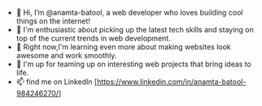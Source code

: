 - 👋 Hi, I’m @anamta-batool, a web developer who loves building cool things on the internet!
- 👀 I'm enthusiastic about picking up the latest tech skills and staying on top of the current trends in web development.
- 🌱 Right now,I'm learning even more about making websites look awesome and work smoothly.
- 💞️ I'm up for teaming up on interesting web projects that bring ideas to life.
- 📫 find me on LinkedIn [https://www.linkedin.com/in/anamta-batool-984246270/]


<!---
anamta-batool/anamta-batool is a ✨ special ✨ repository because its `README.md` (this file) appears on your GitHub profile.
You can click the Preview link to take a look at your changes.
--->
